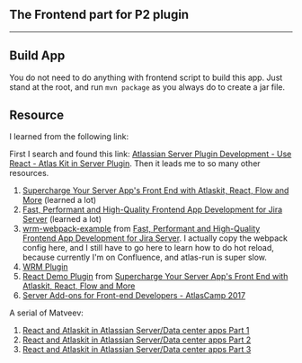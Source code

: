## The Frontend part for P2 plugin

---

## Build App

You do not need to do anything with frontend script to build this app. Just stand at the root, and
run `mvn package` as you always do to create a jar file.

## Resource

I learned from the following link:

First I search and found this link: [Atlassian Server Plugin Development - Use React - Atlas Kit in
Server Plugin](https://community.developer.atlassian.com/t/atlassian-server-plugin-development-use-react-atlas-kit-in-server-plugin/37527).
Then it leads me to so many other resources.
1. [Supercharge Your Server App's Front End with Atlaskit, React, Flow and More](https://www.youtube.com/watch?v=7pIudmkpHh0) (learned a lot)
2. [Fast, Performant and High-Quality Frontend App Development for Jira Server](https://www.youtube.com/watch?v=VamdjcJCc0Y) (learned a lot)
3. [wrm-webpack-example](https://bitbucket.org/serverecosystem/wrm-webpack-example) from
   [Fast, Performant and High-Quality Frontend App Development for Jira Server](https://www.youtube.com/watch?v=VamdjcJCc0Y).
   I actually copy the webpack config here, and I still have to go here to learn how to do hot
   reload, because currently I'm on Confluence, and atlas-run is super slow.
4. [WRM Plugin](https://bitbucket.org/atlassianlabs/atlassian-webresource-webpack-plugin)
5. [React Demo Plugin](https://bitbucket.org/scottdudley/devday-2019) from
   [Supercharge Your Server App's Front End with Atlaskit, React, Flow and More](https://www.youtube.com/watch?v=7pIudmkpHh0)
6. [Server Add-ons for Front-end Developers - AtlasCamp 2017](https://www.youtube.com/watch?v=2yf-TzKerVQ)

A serial of Matveev:
1. [React and Atlaskit in Atlassian Server/Data center apps Part 1](https://community.atlassian.com/t5/Jira-articles/React-and-Atlaskit-in-Atlassian-Server-Data-center-apps-Part-1/ba-p/1374271)
2. [React and Atlaskit in Atlassian Server/Data center apps Part 2](https://community.atlassian.com/t5/Jira-articles/React-and-Atlaskit-in-Atlassian-Server-Data-center-apps-Part-2/ba-p/1374276)
3. [React and Atlaskit in Atlassian Server/Data center apps Part 3](https://community.atlassian.com/t5/Jira-articles/React-and-Atlaskit-in-Atlassian-Server-Data-center-apps-Part-3/ba-p/1374278)
